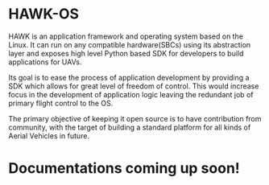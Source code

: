 # HAWK-OS
HAWK is an application framework and operating system based on the Linux. It can run on any compatible hardware(SBCs) using its abstraction layer and exposes high level Python based SDK for developers to build applications for UAVs. 

Its goal is to ease the process of application development by providing a SDK which allows for great level of freedom of control. This would increase focus in the development of application logic leaving the redundant job of primary flight control to the OS. 

The primary objective of keeping it open source is to have contribution from community, with the target of building a standard platform for all kinds of Aerial Vehicles in future. 

# Documentations coming up soon!
